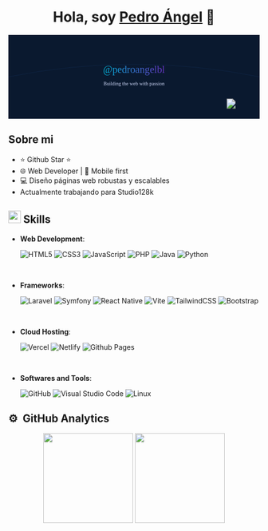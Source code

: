 <div align="center">
  <h1 align="center">Hola, soy <a href="https://aristi.dev">Pedro Ángel</a> 👋</h1>
</div>
<!-- Banner -->
<svg xmlns="http://www.w3.org/2000/svg" viewBox="0 0 1500 500">
  <defs>
    <linearGradient id="gradient" x1="0%" y1="0%" x2="100%" y2="0%">
      <stop offset="0%" style="stop-color:#00b4d8;stop-opacity:1" />
      <stop offset="100%" style="stop-color:#6930c3;stop-opacity:1" />
    </linearGradient>
  </defs>
  
  <!-- Fondo con circuitos -->
  <rect width="100%" height="100%" fill="#0a192f" />
  <path d="M0,250 Q750,100 1500,250" stroke="#1e4d8c" fill="none" stroke-width="2" opacity="0.3"/>
  
  <!-- Nombre -->
  <text x="50%" y="45%" text-anchor="middle" font-family="Roboto Mono" font-size="60" fill="url(#gradient)">
    @pedroangelbl
  </text>
  
  <!-- Frase -->
  <text x="50%" y="60%" text-anchor="middle" font-family="Poppins" font-size="30" fill="#ccd6f6">
    Building the web with passion
  </text>
  
  <!-- Íconos (ej: HTML/CSS/JS) -->
  <image x="1300" y="380" href="https://cdn-icons-png.flaticon.com/512/5968/5968267.png" width="60" height="60"/>
</svg>

<!-- Badges redes sociales -->



## Sobre mi

- ⭐ Github Star ⭐
- 🌐 Web Developer | 📲 Mobile first
- 💻 Diseño páginas web robustas y escalables
- Actualmente trabajando para Studio128k


## <img src="https://media2.giphy.com/media/QssGEmpkyEOhBCb7e1/giphy.gif?cid=ecf05e47a0n3gi1bfqntqmob8g9aid1oyj2wr3ds3mg700bl&rid=giphy.gif" width ="25"><b> Skills</b>

<p align="center">

- **Web Development**:

   ![HTML5](https://img.shields.io/badge/HTML5%20-%23E34F26.svg?style=for-the-badge&logo=html5&logoColor=white)
   ![CSS3](https://img.shields.io/badge/CSS%20-%231572B6.svg?style=for-the-badge&logo=css3&logoColor=white)
   ![JavaScript](https://img.shields.io/badge/JavaScript%20-%23F7DF1E.svg?style=for-the-badge&logo=javascript&logoColor=black)
   ![PHP](https://img.shields.io/badge/php-%23777BB4.svg?style=for-the-badge&logo=php&logoColor=white)
   ![Java](https://img.shields.io/badge/java-%23ED8B00.svg?style=for-the-badge&logo=openjdk&logoColor=white)
   ![Python](https://img.shields.io/badge/python-3670A0?style=for-the-badge&logo=python&logoColor=ffdd54)

<br>

- **Frameworks**:

    ![Laravel](https://img.shields.io/badge/laravel-%23FF2D20.svg?style=for-the-badge&logo=laravel&logoColor=white)
    ![Symfony](https://img.shields.io/badge/symfony-%23000000.svg?style=for-the-badge&logo=symfony&logoColor=white)
    ![React Native](https://img.shields.io/badge/react_native-%2320232a.svg?style=for-the-badge&logo=react&logoColor=%2361DAFB)
    ![Vite](https://img.shields.io/badge/vite-%23646CFF.svg?style=for-the-badge&logo=vite&logoColor=white)
    ![TailwindCSS](https://img.shields.io/badge/tailwindcss-%2338B2AC.svg?style=for-the-badge&logo=tailwind-css&logoColor=white)
    ![Bootstrap](https://img.shields.io/badge/bootstrap-%238511FA.svg?style=for-the-badge&logo=bootstrap&logoColor=white)

<br>

- **Cloud Hosting**:

    ![Vercel](https://img.shields.io/badge/vercel-%23000000.svg?style=for-the-badge&logo=vercel&logoColor=white)
    ![Netlify](https://img.shields.io/badge/netlify-%23000000.svg?style=for-the-badge&logo=netlify&logoColor=#00C7B7)
    ![Github Pages](https://img.shields.io/badge/GitHub%20Pages-%23327FC7.svg?style=for-the-badge&logo=github&logoColor=white)
    
<br>

- **Softwares and Tools**:

    ![GitHub](https://img.shields.io/badge/github-%23121011.svg?style=for-the-badge&logo=github&logoColor=white)
    ![Visual Studio Code](https://img.shields.io/badge/Visual%20Studio%20Code-0078d7.svg?style=for-the-badge&logo=visual-studio-code&logoColor=white)
    ![Linux](https://img.shields.io/badge/Linux-FCC624?style=for-the-badge&logo=linux&logoColor=black) 



## ⚙️ &nbsp;GitHub Analytics

<p align="center">
    <img height="180em" src="https://github-readme-stats-eight-theta.vercel.app/api?username=pedroangelbl&show_icons=true&theme=algolia&include_all_commits=true&count_private=true"/>
    <img height="180em" src="https://github-readme-stats-eight-theta.vercel.app/api/top-langs/?username=pedroangelbl&layout=compact&langs_count=8&theme=algolia"/>
</p>
